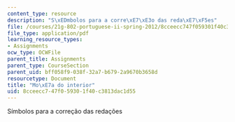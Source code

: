 ```yaml
---
content_type: resource
description: "S\xEDmbolos para a corre\xE7\xE3o das reda\xE7\xF5es"
file: /courses/21g-802-portuguese-ii-spring-2012/8cceecc747f059301f40c3813dac1d55_MIT21G_802S12_MocaDoInteri.pdf
file_type: application/pdf
learning_resource_types:
- Assignments
ocw_type: OCWFile
parent_title: Assignments
parent_type: CourseSection
parent_uid: bff058f9-038f-32a7-b679-2a9670b3658d
resourcetype: Document
title: "Mo\xE7a do interior"
uid: 8cceecc7-47f0-5930-1f40-c3813dac1d55
---
```

Símbolos para a correção das redações


